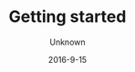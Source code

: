 ---
title: 'Getting started'
description: 'Get started with HashBrown CMS'
sections:
    -
        template: richTextSection
        text: "<h2 id=\"dependencies\">Dependencies</h2>\n\n<p>Make sure you have <a href=\"https://git-scm.com\">GIT</a>,&nbsp;<a href=\"http://nodejs.org\">node.js</a> and <a href=\"https://www.mongodb.com/download-center\">MongoDB</a> installed.</p>\n"
    -
        template: richTextSection
        text: "## Download the source  \n\n### Download .zip\nYou can always pick up the latest HashBrown code [here](https://github.com/Putaitu/hashbrown-cms/archive/stable.zip).\n\n### Download with  GIT\nIf you'd rather stay up to date with GIT, just clone the 'stable' branch:  \n\n~~~\ngit clone https://github.com/Putaitu/hashbrown-cms.git -b stable --single-branch\n~~~"
    -
        template: richTextSection
        text: "## Get the node.js dependencies  \n\nAs with most node.js apps, there are couple dependencies to get before you can fire up HashBrown. Go into your installation directory and pull them from NPM:\n\n~~~\ncd ./hashbrown-cms\nnpm install\n~~~\n"
    -
        template: richTextSection
        text: "<p>&nbsp;</p>\n\n<h2 id=\"run-it\">Run it</h2>\n\n<p>Run HashBrown and visit <a href=\"http://localhost:8080\">http://localhost:8080 </a>to see it in action.</p>\n\n<pre>\n<code>node hashbrown.js</code>\n</pre>\n"
meta:
    id: efbd77b7728265a8cce1981981a3ec4f93195595
    parentId: ""
    language: en
date: '2016-9-15'
author: Unknown
permalink: /getting-started/
layout: sectionPage
---
